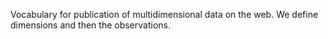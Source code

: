 Vocabulary for publication of multidimensional data on the web. We define dimensions and then the observations.